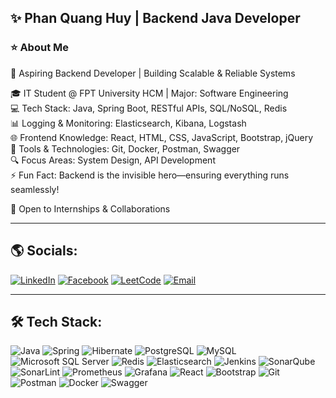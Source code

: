 ## ✨ Phan Quang Huy | Backend Java Developer  

### ⭐ About Me  

🚀 Aspiring Backend Developer | Building Scalable & Reliable Systems  

🎓 IT Student @ FPT University HCM | Major: Software Engineering  
💻 Tech Stack: Java, Spring Boot, RESTful APIs, SQL/NoSQL, Redis  
📊 Logging & Monitoring: Elasticsearch, Kibana, Logstash  
🌐 Frontend Knowledge: React, HTML, CSS, JavaScript, Bootstrap, jQuery  
🧐 Tools & Technologies: Git, Docker, Postman, Swagger  
🔍 Focus Areas: System Design, API Development  
⚡ Fun Fact: Backend is the invisible hero—ensuring everything runs seamlessly!  

📨 Open to Internships & Collaborations



---

## 🌎 **Socials:**
[![LinkedIn](https://img.shields.io/badge/LinkedIn-%230077B5.svg?logo=linkedin&logoColor=white)](https://linkedin.com/in/your-profile) 
[![Facebook](https://img.shields.io/badge/Facebook-%231877F2.svg?logo=facebook&logoColor=white)](https://facebook.com/your-profile) 
[![LeetCode](https://img.shields.io/badge/LeetCode-%23FFA116.svg?logo=leetcode&logoColor=white)](https://leetcode.com/your-profile) 
[![Email](https://img.shields.io/badge/Email-%23D14836.svg?logo=gmail&logoColor=white)](mailto:huypqse@gmail.com)

---

## 🛠 **Tech Stack:**
![Java](https://img.shields.io/badge/Java-%23ED8B00.svg?style=for-the-badge&logo=openjdk&logoColor=white)
![Spring](https://img.shields.io/badge/Spring-%236DB33F.svg?style=for-the-badge&logo=spring&logoColor=white)
![Hibernate](https://img.shields.io/badge/Hibernate-%234D4D4D.svg?style=for-the-badge&logo=hibernate&logoColor=white)
![PostgreSQL](https://img.shields.io/badge/PostgreSQL-%23316192.svg?style=for-the-badge&logo=postgresql&logoColor=white)
![MySQL](https://img.shields.io/badge/MySQL-%234479A1.svg?style=for-the-badge&logo=mysql&logoColor=white)
![Microsoft SQL Server](https://img.shields.io/badge/SQL%20Server-%23CC2927.svg?style=for-the-badge&logo=microsoft-sql-server&logoColor=white)
![Redis](https://img.shields.io/badge/Redis-%23DC382D.svg?style=for-the-badge&logo=redis&logoColor=white)
![Elasticsearch](https://img.shields.io/badge/Elasticsearch-%23005571.svg?style=for-the-badge&logo=elasticsearch&logoColor=white)
![Jenkins](https://img.shields.io/badge/Jenkins-%23D24939.svg?style=for-the-badge&logo=jenkins&logoColor=white)
![SonarQube](https://img.shields.io/badge/SonarQube-%23006699.svg?style=for-the-badge&logo=sonarqube&logoColor=white)
![SonarLint](https://img.shields.io/badge/SonarLint-%23006699.svg?style=for-the-badge&logo=sonarlint&logoColor=white)
![Prometheus](https://img.shields.io/badge/Prometheus-%23E6522C.svg?style=for-the-badge&logo=prometheus&logoColor=white)
![Grafana](https://img.shields.io/badge/Grafana-%23F46800.svg?style=for-the-badge&logo=grafana&logoColor=white)
![React](https://img.shields.io/badge/React-%2361DAFB.svg?style=for-the-badge&logo=react&logoColor=white)
![Bootstrap](https://img.shields.io/badge/Bootstrap-%23563D7C.svg?style=for-the-badge&logo=bootstrap&logoColor=white)
![Git](https://img.shields.io/badge/Git-%23F05033.svg?style=for-the-badge&logo=git&logoColor=white)
![Postman](https://img.shields.io/badge/Postman-%23FF6C37.svg?style=for-the-badge&logo=postman&logoColor=white)
![Docker](https://img.shields.io/badge/Docker-%230db7ed.svg?style=for-the-badge&logo=docker&logoColor=white)
![Swagger](https://img.shields.io/badge/Swagger-%2385EA2D.svg?style=for-the-badge&logo=swagger&logoColor=black)

